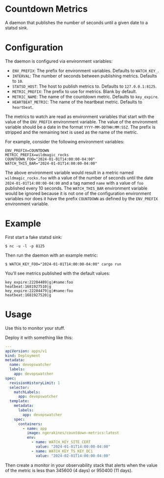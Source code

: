 # Countdown Metrics

A daemon that publishes the number of seconds until a given date to a statsd sink.

# Configuration

The daemon is configured via environment variables:

* `ENV_PREFIX`: The prefix for environment variables. Defaults to `WATCH_KEY_`.
* `INTERVAL`: The number of seconds between publishing metrics. Defaults to `10`.
* `STATSD_HOST`: The host to publish metrics to. Defaults to `127.0.0.1:8125`.
* `METRIC_PREFIX`: The prefix to use for metrics. Blank by default.
* `METRIC_NAME`: The name of the countdown metric. Defaults to `key_expire`.
* `HEARTBEAT_METRIC`: The name of the heartbeat metric. Defaults to `heartbeat`.

The metrics to watch are read as environment variables that start with the value of the `ENV_PREFIX` environment variable. The value of the environment variable should be a date in the format `YYYY-MM-DDTHH:MM:SSZ`. The prefix is stripped and the remaining text is used as the name of the metric.

For example, consider the following environment variables:

```
ENV_PREFIX=COUNTDOWN
METRIC_PREFIX=wildmagic_rocks
COUNTDOWN_FOO="2024-01-01T14:00:00-04:00"
WATCH_THIS_BAR="2024-01-01T14:00:00-04:00"
```

The above environment variable would result in a metric named `wildmagic_rocks.foo` with a value of the number of seconds until the date `2024-01-01T14:00:00-04:00` and a tag named `name` with a value of `foo` published every 10 seconds. The `WATCH_THIS_BAR` environment variable would be ignored because it is not one of the configuration environment variables nor does it have the prefix `COUNTDOWN` as defined by the `ENV_PREFIX` environment variable.

# Example

First start a fake statsd sink:

    $ nc -u -l -p 8125

Then run the daemon with an example metric:

    $ WATCH_KEY_FOO="2024-01-01T14:00:00-04:00" cargo run

You'll see metrics published with the default values:

```
key_expire:22204489|g|#name:foo
heatbeat:1681927510|g
key_expire:22204479|g|#name:foo
heatbeat:1681927520|g
```

# Usage

Use this to monitor your stuff.

Deploy it with something like this:

```yaml
---
apiVersion: apps/v1
kind: Deployment
metadata:
  name: devopswatcher
  labels:
    app: devopswatcher
spec:
  revisionHistoryLimit: 1
  selector:
    matchLabels:
      app: devopswatcher
  template:
    metadata:
      labels:
        app: devopswatcher
    spec:
      containers:
        - name: app
          image: ngerakines/countdown-metrics:latest
          env:
            - name: WATCH_KEY_SITE_CERT
              value: "2024-01-01T14:00:00-04:00"
            - name: WATCH_KEY_TS_KEY_DC1
              value: "2024-02-01T14:00:00-04:00"
```

Then create a monitor in your observability stack that alerts when the value of the metric is less than 345600 (4 days) or 950400 (11 days).
